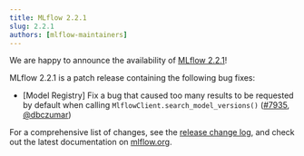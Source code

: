 ```yaml
---
title: MLflow 2.2.1
slug: 2.2.1
authors: [mlflow-maintainers]
---
```


We are happy to announce the availability of [MLflow 2.2.1](https://github.com/mlflow/mlflow/releases/tag/v2.2.1)!

MLflow 2.2.1 is a patch release containing the following bug fixes:

- [Model Registry] Fix a bug that caused too many results to be requested by default when calling `MlflowClient.search_model_versions()` ([#7935](https://github.com/mlflow/mlflow/pull/7935), [@dbczumar](https://github.com/dbczumar))

For a comprehensive list of changes, see the [release change log](https://github.com/mlflow/mlflow/releases/tag/v2.2.1), and check out the latest documentation on [mlflow.org](http://mlflow.org/).
